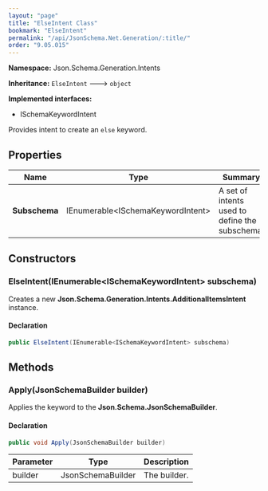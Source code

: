 ```yaml
---
layout: "page"
title: "ElseIntent Class"
bookmark: "ElseIntent"
permalink: "/api/JsonSchema.Net.Generation/:title/"
order: "9.05.015"
---
```

**Namespace:** Json.Schema.Generation.Intents

**Inheritance:**
`ElseIntent`
 🡒 
`object`

**Implemented interfaces:**

- ISchemaKeywordIntent

Provides intent to create an `else` keyword.

## Properties

| Name | Type | Summary |
|---|---|---|
| **Subschema** | IEnumerable\<ISchemaKeywordIntent\> | A set of intents used to define the subschema. |

## Constructors

### ElseIntent(IEnumerable\<ISchemaKeywordIntent\> subschema)

Creates a new **Json.Schema.Generation.Intents.AdditionalItemsIntent** instance.

#### Declaration

```c#
public ElseIntent(IEnumerable<ISchemaKeywordIntent> subschema)
```


## Methods

### Apply(JsonSchemaBuilder builder)

Applies the keyword to the **Json.Schema.JsonSchemaBuilder**.

#### Declaration

```c#
public void Apply(JsonSchemaBuilder builder)
```

| Parameter | Type | Description |
|---|---|---|
| builder | JsonSchemaBuilder | The builder. |


